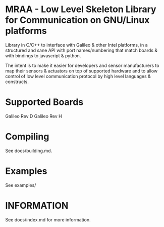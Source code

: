 MRAA - Low Level Skeleton Library for Communication on GNU/Linux platforms
==============

Library in C/C++ to interface with Galileo & other Intel platforms, in a
structured and sane API with port names/numbering that match boards & with
bindings to javascript & python.

The intent is to make it easier for developers and sensor manufacturers to map
their sensors & actuators on top of supported hardware and to allow control of
low level communication protocol by high level languages & constructs.

Supported Boards
================

Galileo Rev D
Galileo Rev H

Compiling
=========

See docs/building.md.

Examples
========

See examples/

INFORMATION
===========

See docs/index.md for more information.
